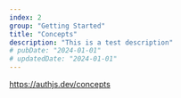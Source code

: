 ```yaml
---
index: 2
group: "Getting Started"
title: "Concepts"
description: "This is a test description"
# pubDate: "2024-01-01"
# updatedDate: "2024-01-01"
---
```


https://authjs.dev/concepts
